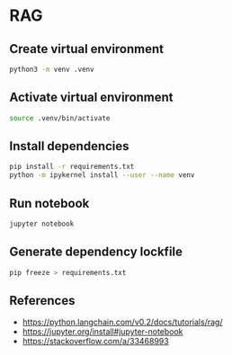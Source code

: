 # RAG

## Create virtual environment

```sh
python3 -m venv .venv
```

## Activate virtual environment

```sh
source .venv/bin/activate
```

## Install dependencies

```sh
pip install -r requirements.txt
python -m ipykernel install --user --name venv
```

## Run notebook

```sh
jupyter notebook
```

## Generate dependency lockfile

```sh
pip freeze > requirements.txt
```

## References

- https://python.langchain.com/v0.2/docs/tutorials/rag/
- https://jupyter.org/install#jupyter-notebook
- https://stackoverflow.com/a/33468993
